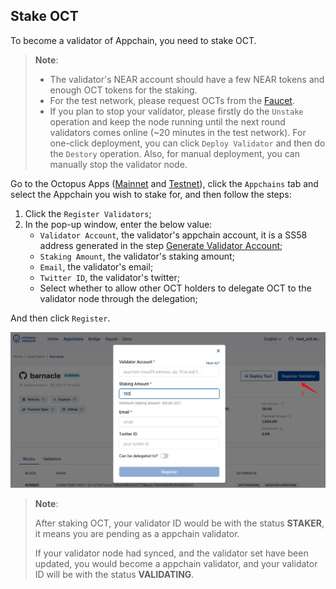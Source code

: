 ## Stake OCT

To become a validator of Appchain, you need to stake OCT.

> **Note**: 
>
> * The validator's NEAR account should have a few NEAR tokens and enough OCT tokens for the staking.
> * For the test network, please request OCTs from the [Faucet](https://faucet.testnet.oct.network/).
> * If you plan to stop your validator, please firstly do the `Unstake` operation and keep the node running until the next round validators comes online (~20 minutes in the test network). For one-click deployment, you can click `Deploy Validator` and then do the `Destory` operation. Also, for manual deployment, you can manually stop the validator node.

Go to the Octopus Apps ([Mainnet](https://mainnet.oct.network) and [Testnet](https://testnet.oct.network)), click the `Appchains` tab and select the Appchain you wish to stake for, and then follow the steps:

1. Click the `Register Validators`;
2. In the pop-up window, enter the below value:
    * `Validator Account`, the validator's appchain account, it is a SS58 address generated in the step [Generate Validator Account](./validator-generate-keys.md);
    * `Staking Amount`, the validator's staking amount;
    * `Email`, the validator's email;
    * `Twitter ID`, the validator's twitter;
    * Select whether to allow other OCT holders to delegate OCT to the validator node through the delegation;
 
And then click `Register`. 

![stake](../maintain/validator_stake.jpg)

> **Note**: 
>
> After staking OCT,  your validator ID would be with the status **STAKER**, it means you are pending as a appchain validator. 
>
> If your validator node had synced, and the validator set have been updated,  you would become a appchain validator, and your validator ID will be with the status **VALIDATING**.

